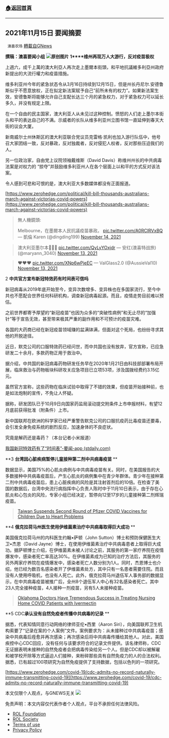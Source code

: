 ###  [:house:返回首頁](https://github.com/ourhimalayas/txt)
---


## 2021年11月15日 要闻摘要
` 澳喜农场` [轉載自GNews](https://gnews.org/zh-hans/1666109/)

**撰稿：澳喜要闻小组**
![](https://assets.gnews.org/wp-content/uploads/2021/11/Picture1-10.jpg)**原创图片**
**1****维州再现万人大游行，反对疫苗极权**

上週六，成千上萬的澳大利亞人再次走上墨爾本街頭，和平地抗議維多利亞州政府新提出的大流行權力和疫苗措施。

维多利亚州今年的紧急状态令从3月16日持续到12月15日，但是州长丹尼尔.安德鲁斯似乎不愿意放权，正在拟定新法案赋予自己“前所未有的权力”。如果新法案生效，安德鲁斯将能够允许自己支配长达三个月的紧急权力，对于紧急权力可以延长多久，并没有规定上限。

在一个自由的民主国家，澳大利亚人从未见过这种控制。愤怒的人们走上墨尔本街头和平的表达自己的不满。示威者的长队从维多利亚州立图书馆一直延伸到春天大街的议会大厦。

新南威尔士州休斯区的澳大利亚联合党议员克雷格·凯利也加入游行队伍中，他号召大家团结一致，反对暴政，反对独裁者，反对侵犯人权者，反对那些压迫我们的人。

另一位政治家，自由党上议院领袖戴维斯（David Davis）称维州州长的中共病毒法案是对权力的 “掠夺”并鼓励维多利亚州人在各个层面上以和平的方式反对该法案。

令人感到可悲和可恨的是，澳大利亚大多数媒体都没有正面报道。

[https://www.zerohedge.com/political/kill-bill-thousands-australians-march-against-victorias-covid-powers](https://www.zerohedge.com/political/kill-bill-thousands-australians-march-against-victorias-covid-powers)



> 無人機鏡頭: 
> 
> Melbourne，在墨爾本人民抗議疫苗暴政。 [pic.twitter.com/A0RClRVxBQ](https://t.co/A0RClRVxBQ)
> — 凱倫 Karen (@dingding199) [November 14, 2021](https://twitter.com/dingding199/status/1459735500009443328?ref_src=twsrc%5Etfw)





> 澳大利亚墨尔本💪💪💪 [pic.twitter.com/QyLyYOxjdr](https://t.co/QyLyYOxjdr)
> — 安红(澳喜特战旅) (@maryann\_3040) [November 13, 2021](https://twitter.com/maryann_3040/status/1459406919957766144?ref_src=twsrc%5Etfw)





> ❤️❤️❤️ [pic.twitter.com/XNp6wPjeEC](https://t.co/XNp6wPjeEC)
> — ValGlass2.0 (@AussieVal10) [November 13, 2021](https://twitter.com/AussieVal10/status/1459342824055336961?ref_src=twsrc%5Etfw)





2 **中共官方宣布新冠特效药有时间表可信吗**

新冠病毒从2019年底开始至今，变异次数增多、变异株也在多国家流行，至今中共也不愿配合世界任何科研机构，调查新冠病毒起源。而且，疫情走势目前难以预估。

之前世界都寄予厚望的“新冠疫苗”也因为众多的“突破性病例”和无止尽的“加强针”等于宣告无效，甚至带来极其严重的副作用和不可预计的疫苗灾难。

各国的大药商已经在新冠疫苗领域赚的盆满钵满，但面对这个死局，也纷纷寻求其他的开脱途径。

近日，默克公司的口服特效药已经问世，而中共国也没有放弃，官方宣称，已应急研发二十余月，多款药物正用于救治中。

据介绍，中共国的新冠病毒药物研发任务早在2020年1月21日由科技部部署布局开展，临床救治与药物板块科研攻关应急项目已立项53项，涉及国拨经费约3.15亿元。

虽然官方宣称，这些药物在临床试验中取得了不错的效果，但疫苗开始接种前，也是如法炮制的宣传，不免让人怀疑。

据称，研发团队已于10月9日向国家药监局滚动提交附条件上市申报材料，有望12月底前获得批准（附条件）上市。

新中国联邦在欧洲的科学家已经严重警告默克公司的口服抗疫药比毒疫苗还要毒，会引发全身免疫系统的剧烈反应，加速身体的不良症状。

究竟是解药还是毒药？（本台记者小米报道）

[我国新冠特效药有了“时间表”-要闻-app (stdaily.com)](http://www.stdaily.com/app/yaowen/2021-11/15/content_1231800.shtml)

**3 ****台湾因心脏疾病暂停儿童接种第二剂中共病毒疫苗**** **

数据显示，美国75%的心肌炎病例与中共病毒疫苗有关。同时，在美国报告的大多数接种中共病毒疫苗后，产生心肌炎的病例集中在青少年群体。青少年在接种第二剂中共病毒疫苗后，患上心脏疾病的风险是其注射首剂后的10倍。在检查了美国的数据后，台湾中央流行病指挥中心负责人陈时中于11月10日表示，由于存在心肌炎和心包炎的风险，专家小组已经决定，暂停向12至17岁的儿童接种第二剂辉瑞疫苗。



> [Taiwan Suspends Second Round of Pfizer COVID Vaccines for Children Due to Heart Problems](https://www.thegatewaypundit.com/2021/11/taiwan-suspends-second-round-pfizer-covid-vaccines-children-due-heart-problems/)



**4 ****俄克拉荷马州医生使用伊维菌素治疗中共病毒取得巨大成功**** **

美国俄克拉荷马州的内科医生约翰•萨顿（John Sutton）博士和预防保健医生大卫•杰恩（David Jayne）博士，在使用伊维菌素治疗中共病毒患者上取得巨大成功。据萨顿博士介绍，在伊维菌素未被人讨论之前，其服务的第一家疗养院在疫情爆发中，感染者死亡率高达30%。在伊维菌素成为已知的治疗方法后，其服务的另外两家疗养院在疫情爆发中，感染者死亡人数分别为1人。同时，杰恩博士也介绍，他已经为数百名感染者开了伊维菌素处方，其中只有一名患者需要住院。而且没有人使用呼吸机，也没有人死亡。此外，俄克拉荷马州退伍军人事务部的数据显示，在中共病毒疫苗被推广后，全州8个退伍军人中心有32名感染者死亡。其中23人完全接种疫苗，4人接种一剂疫苗，另有5人未接种疫苗。



> [Oklahoma Doctors Have Tremendous Success in Treating Nursing Home COVID Patients with Ivermectin](https://www.thegatewaypundit.com/2021/11/oklahoma-doctors-tremendous-success-treating-nursing-home-covid-patients-ivermectin/)



**5 CDC****承认没有自然免疫者传播中共病毒的记录**** **

据悉，代表知情同意行动网络的律师亚伦•西里（Aaron Siri），向美国联邦卫生机构索要了“记录在案的个人案例”文件。案例要求为：从未接种过中共病毒疫苗；感染中共病毒后痊愈并再次感染；再次感染后将中共病毒传播给其他人。对此，美国疾控中心CDC回应，没有任何与该要求符合的记录文件提供。该名律师称，CDC无证据表明未接种的自然免疫者会把病毒传染给另一个人。但是CDC却以被解雇和被学校开除等方式逼迫人们接种，来粉碎那些具有自然免疫力的人的合法权利。据悉，已有超过100项研究为自然免疫提供了支持数据，包括以色列的一项研究。

[https://www.zerohedge.com/covid-19/cdc-admits-no-record-naturally-immune-transmitting-covid-19](https://www.zerohedge.com/covid-19/cdc-admits-no-record-naturally-immune-transmitting-covid-19)

本文仅限个人观点，与GNEWS无关
![](https://assets.gnews.org/wp-content/uploads/2021/11/澳喜图标2-1-1.jpg)
 

免责声明：本文内容仅代表作者个人观点，平台不承担任何法律风险。

- [ROL Foundation](https://rolfoundation.org/)
- [ROL Society](https://rolsociety.org/)
- [Terms of use](https://gnews.org/terms-of-use-3/)
- [Privacy Policy](https://gnews.org/privacy-policy/)
